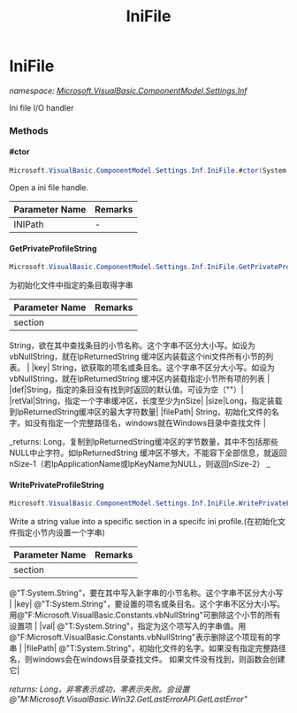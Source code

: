 ﻿---
title: IniFile
---

# IniFile
_namespace: [Microsoft.VisualBasic.ComponentModel.Settings.Inf](N-Microsoft.VisualBasic.ComponentModel.Settings.Inf.html)_

Ini file I/O handler



### Methods

#### #ctor
```csharp
Microsoft.VisualBasic.ComponentModel.Settings.Inf.IniFile.#ctor(System.String)
```
Open a ini file handle.

|Parameter Name|Remarks|
|--------------|-------|
|INIPath|-|


#### GetPrivateProfileString
```csharp
Microsoft.VisualBasic.ComponentModel.Settings.Inf.IniFile.GetPrivateProfileString(System.String,System.String,System.String,System.Text.StringBuilder,System.Int32,System.String)
```
为初始化文件中指定的条目取得字串

|Parameter Name|Remarks|
|--------------|-------|
|section|
 String，欲在其中查找条目的小节名称。这个字串不区分大小写。如设为vbNullString，就在lpReturnedString
 缓冲区内装载这个ini文件所有小节的列表。
 |
|key|
 String，欲获取的项名或条目名。这个字串不区分大小写。如设为vbNullString，就在lpReturnedString
 缓冲区内装载指定小节所有项的列表
 |
|def|String，指定的条目没有找到时返回的默认值。可设为空（""）|
|retVal|String，指定一个字串缓冲区，长度至少为nSize|
|size|Long，指定装载到lpReturnedString缓冲区的最大字符数量|
|filePath|
 String，初始化文件的名字。如没有指定一个完整路径名，windows就在Windows目录中查找文件
 |

_returns: 
 Long，复制到lpReturnedString缓冲区的字节数量，其中不包括那些NULL中止字符。如lpReturnedString
 缓冲区不够大，不能容下全部信息，就返回nSize-1（若lpApplicationName或lpKeyName为NULL，则返回nSize-2）
 _

#### WritePrivateProfileString
```csharp
Microsoft.VisualBasic.ComponentModel.Settings.Inf.IniFile.WritePrivateProfileString(System.String,System.String,System.String,System.String)
```
Write a string value into a specific section in a specifc ini profile.(在初始化文件指定小节内设置一个字串)

|Parameter Name|Remarks|
|--------------|-------|
|section|
 @"T:System.String"，要在其中写入新字串的小节名称。这个字串不区分大小写
 |
|key|
 @"T:System.String"，要设置的项名或条目名。这个字串不区分大小写。
 用@"F:Microsoft.VisualBasic.Constants.vbNullString"可删除这个小节的所有设置项
 |
|val|
 @"T:System.String"，指定为这个项写入的字串值。用@"F:Microsoft.VisualBasic.Constants.vbNullString"表示删除这个项现有的字串
 |
|filePath|
 @"T:System.String"，初始化文件的名字。如果没有指定完整路径名，则windows会在windows目录查找文件。
 如果文件没有找到，则函数会创建它|

_returns: Long，非零表示成功，零表示失败。会设置@"M:Microsoft.VisualBasic.Win32.GetLastErrorAPI.GetLastError"_


